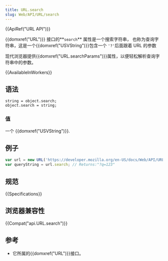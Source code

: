```yaml
---
title: URL.search
slug: Web/API/URL/search
---
```


{{ApiRef("URL API")}}

{{domxref("URL")}} 接口的**`search`** 属性是一个搜索字符串， 也称为查询字符串，这是一个{{domxref("USVString")}}包含一个 `'?'`后面跟着 URL 的参数

现代浏览器提供{{domxref("URL.searchParams")}}属性，以便轻松解析查询字符串中的参数。

{{AvailableInWorkers}}

## 语法

```plain
string = object.search;
object.search = string;
```

### 值

一个 {{domxref("USVString")}}.

## 例子

```js
var url = new URL('https://developer.mozilla.org/en-US/docs/Web/API/URL/search?q=123');
var queryString = url.search; // Returns:"?q=123"
```

## 规范

{{Specifications}}

## 浏览器兼容性

{{Compat("api.URL.search")}}

## 参考

- 它所属的{{domxref("URL")}}接口。
